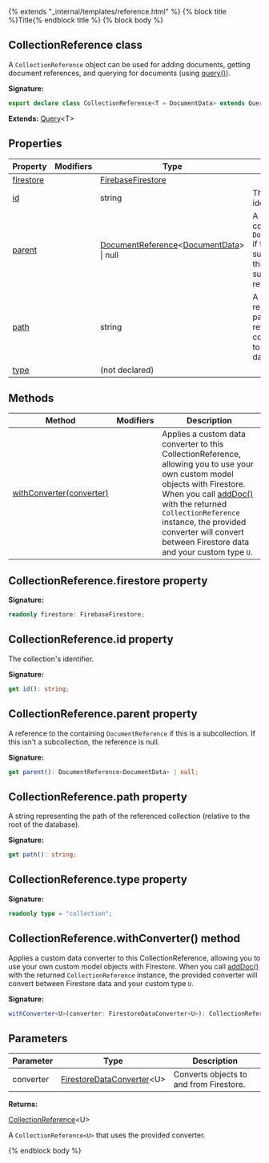 {% extends "_internal/templates/reference.html" %}
{% block title %}Title{% endblock title %}
{% block body %}

## CollectionReference class

A `CollectionReference` object can be used for adding documents, getting document references, and querying for documents (using [query()](./firestore_.md#query_function)<!-- -->).

<b>Signature:</b>

```typescript
export declare class CollectionReference<T = DocumentData> extends Query<T> 
```
<b>Extends:</b> [Query](./firestore_.query.md#query_class)<!-- -->&lt;T&gt;

## Properties

|  Property | Modifiers | Type | Description |
|  --- | --- | --- | --- |
|  [firestore](./firestore_.collectionreference.md#collectionreferencefirestore_property) |  | [FirebaseFirestore](./firestore_.firebasefirestore.md#firebasefirestore_class) |  |
|  [id](./firestore_.collectionreference.md#collectionreferenceid_property) |  | string | The collection's identifier. |
|  [parent](./firestore_.collectionreference.md#collectionreferenceparent_property) |  | [DocumentReference](./firestore_.documentreference.md#documentreference_class)<!-- -->&lt;[DocumentData](./firestore_.documentdata.md#documentdata_interface)<!-- -->&gt; \| null | A reference to the containing <code>DocumentReference</code> if this is a subcollection. If this isn't a subcollection, the reference is null. |
|  [path](./firestore_.collectionreference.md#collectionreferencepath_property) |  | string | A string representing the path of the referenced collection (relative to the root of the database). |
|  [type](./firestore_.collectionreference.md#collectionreferencetype_property) |  | (not declared) |  |

## Methods

|  Method | Modifiers | Description |
|  --- | --- | --- |
|  [withConverter(converter)](./firestore_.collectionreference.md#collectionreferencewithconverter_method) |  | Applies a custom data converter to this CollectionReference, allowing you to use your own custom model objects with Firestore. When you call [addDoc()](./firestore_.md#adddoc_function) with the returned <code>CollectionReference</code> instance, the provided converter will convert between Firestore data and your custom type <code>U</code>. |

## CollectionReference.firestore property

<b>Signature:</b>

```typescript
readonly firestore: FirebaseFirestore;
```

## CollectionReference.id property

The collection's identifier.

<b>Signature:</b>

```typescript
get id(): string;
```

## CollectionReference.parent property

A reference to the containing `DocumentReference` if this is a subcollection. If this isn't a subcollection, the reference is null.

<b>Signature:</b>

```typescript
get parent(): DocumentReference<DocumentData> | null;
```

## CollectionReference.path property

A string representing the path of the referenced collection (relative to the root of the database).

<b>Signature:</b>

```typescript
get path(): string;
```

## CollectionReference.type property

<b>Signature:</b>

```typescript
readonly type = "collection";
```

## CollectionReference.withConverter() method

Applies a custom data converter to this CollectionReference, allowing you to use your own custom model objects with Firestore. When you call [addDoc()](./firestore_.md#adddoc_function) with the returned `CollectionReference` instance, the provided converter will convert between Firestore data and your custom type `U`<!-- -->.

<b>Signature:</b>

```typescript
withConverter<U>(converter: FirestoreDataConverter<U>): CollectionReference<U>;
```

## Parameters

|  Parameter | Type | Description |
|  --- | --- | --- |
|  converter | [FirestoreDataConverter](./firestore_.firestoredataconverter.md#firestoredataconverter_interface)<!-- -->&lt;U&gt; | Converts objects to and from Firestore. |

<b>Returns:</b>

[CollectionReference](./firestore_.collectionreference.md#collectionreference_class)<!-- -->&lt;U&gt;

A `CollectionReference<U>` that uses the provided converter.

{% endblock body %}
